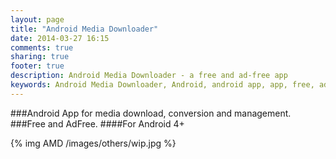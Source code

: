 ```yaml
---
layout: page
title: "Android Media Downloader"
date: 2014-03-27 16:15
comments: true
sharing: true
footer: true
description: Android Media Downloader - a free and ad-free app
keywords: Android Media Downloader, Android, android app, app, free, ad-free, no ads, dentex, video, audio, downloader, media, conversion, extraction, management
---
```

###Android App for media download, conversion and management.
###Free and AdFree.
####For Android 4+

{% img AMD /images/others/wip.jpg %}
